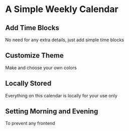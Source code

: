 # A Simple Weekly Calendar

## Add Time Blocks

No need for any extra details, just add simple time blocks

## Customize Theme

Make and choose your own colors

## Locally Stored

Everything on this calendar is locally for your use only

## Setting Morning and Evening

To prevent any frontend 


